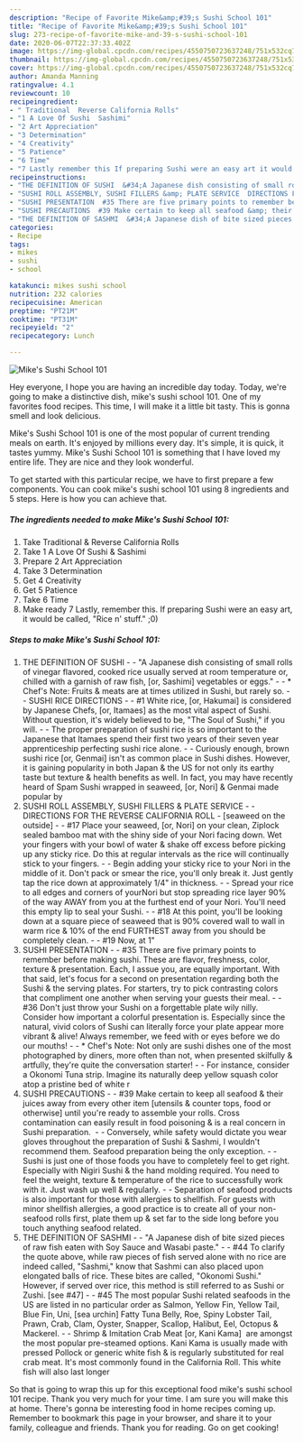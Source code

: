 ```yaml
---
description: "Recipe of Favorite Mike&amp;#39;s Sushi School 101"
title: "Recipe of Favorite Mike&amp;#39;s Sushi School 101"
slug: 273-recipe-of-favorite-mike-and-39-s-sushi-school-101
date: 2020-06-07T22:37:33.402Z
image: https://img-global.cpcdn.com/recipes/4550750723637248/751x532cq70/mikes-sushi-school-101-recipe-main-photo.jpg
thumbnail: https://img-global.cpcdn.com/recipes/4550750723637248/751x532cq70/mikes-sushi-school-101-recipe-main-photo.jpg
cover: https://img-global.cpcdn.com/recipes/4550750723637248/751x532cq70/mikes-sushi-school-101-recipe-main-photo.jpg
author: Amanda Manning
ratingvalue: 4.1
reviewcount: 10
recipeingredient:
- " Traditional  Reverse California Rolls"
- "1 A Love Of Sushi  Sashimi"
- "2 Art Appreciation"
- "3 Determination"
- "4 Creativity"
- "5 Patience"
- "6 Time"
- "7 Lastly remember this If preparing Sushi were an easy art it would be called Rice n stuff 0"
recipeinstructions:
- "THE DEFINITION OF SUSHI  &#34;A Japanese dish consisting of small rolls of vinegar flavored, cooked rice usually served at room temperature or, chilled with a garnish of raw fish, [or, Sashimi] vegetables or eggs.&#34;  * Chef&#39;s Note: Fruits &amp; meats are at times utilized in Sushi, but rarely so.  SUSHI RICE DIRECTIONS  #1 White rice, [or, Hakumai] is considered by Japanese Chefs, [or, Itamaes] as the most vital aspect of Sushi. Without question, it&#39;s widely believed to be, &#34;The Soul of Sushi,&#34; if you will.  The proper preparation of sushi rice is so important to the Japanese that Itamaes spend their first two years of their seven year apprenticeship perfecting sushi rice alone.  Curiously enough, brown sushi rice [or, Genmai] isn&#39;t as common place in Sushi dishes. However, it is gaining popularity in both Japan &amp; the US for not only its earthy taste but texture &amp; health benefits as well. In fact, you may have recently heard of Spam Sushi wrapped in seaweed, [or, Nori] &amp; Genmai made popular by"
- "SUSHI ROLL ASSEMBLY, SUSHI FILLERS &amp; PLATE SERVICE  DIRECTIONS FOR THE REVERSE CALIFORNIA ROLL  [seaweed on the outside]  #17 Place your seaweed, [or, Nori] on your clean, Ziplock sealed bamboo mat with the shiny side of your Nori facing down. Wet your fingers with your bowl of water &amp; shake off excess before picking up any sticky rice. Do this at regular intervals as the rice will continually stick to your fingers.  Begin adding your sticky rice to your Nori in the middle of it. Don&#39;t pack or smear the rice, you&#39;ll only break it. Just gently tap the rice down at approximately 1/4&#34; in thickness.  Spread your rice to all edges and corners of yourNori but stop spreading rice layer 90% of the way AWAY from you at the furthest end of your Nori. You&#39;ll need this empty lip to seal your Sushi.  #18 At this point, you&#39;ll be looking down at a square piece of seaweed that is 90% covered wall to wall in warm rice &amp; 10% of the end FURTHEST away from you should be completely clean.  #19 Now, at 1&#34;"
- "SUSHI PRESENTATION  #35 There are five primary points to remember before making sushi. These are flavor, freshness, color, texture &amp; presentation. Each, I assue you, are equally important. With that said, let&#39;s focus for a second on presentation regarding both the Sushi &amp; the serving plates. For starters, try to pick contrasting colors that compliment one another when serving your guests their meal.  #36 Don&#39;t just throw your Sushi on a forgettable plate wily nilly. Consider how important a colorful presentation is. Especially since the natural, vivid colors of Sushi can literally force your plate appear more vibrant &amp; alive! Always remember, we feed with or eyes before we do our mouths!  * Chef&#39;s Note: Not only are sushi dishes one of the most photographed by diners, more often than not, when presented skilfully &amp; artfully, they&#39;re quite the conversation starter!  For instance, consider a Okonomi Tuna strip. Imagine its naturally deep yellow squash color atop a pristine bed of white r"
- "SUSHI PRECAUTIONS  #39 Make certain to keep all seafood &amp; their juices away from every other item [utensils &amp; counter tops, food or otherwise] until you&#39;re ready to assemble your rolls. Cross contamination can easily result in food poisoning &amp; is a real concern in Sushi preparation.   Conversely, while safety would dictate you wear gloves throughout the preparation of Sushi &amp; Sashmi, I wouldn&#39;t recommend them. Seafood preparation being the only exception.  Sushi is just one of those foods you have to completely feel to get right. Especially with Nigiri Sushi &amp; the hand molding required. You need to feel the weight, texture &amp; temperature of the rice to successfully work with it. Just wash up well &amp; regularly.  Separation of seafood products is also important for those with allergies to shellfish. For guests with minor shellfish allergies, a good practice is to create all of your non-seafood rolls first, plate them up &amp; set far to the side long before you touch anything seafood related."
- "THE DEFINITION OF SASHMI  &#34;A Japanese dish of bite sized pieces of raw fish eaten with Soy Sauce and Wasabi paste.&#34;  #44 To clarify the quote above, while raw pieces of fish served alone with no rice are indeed called, &#34;Sashmi,&#34; know that Sashmi can also placed upon elongated balls of rice. These bites are called, &#34;Okonomi Sushi.&#34; However, if served over rice, this method is still referred to as Sushi or Zushi. [see #47]  #45 The most popular Sushi related seafoods in the US are listed in no particular order as Salmon, Yellow Fin, Yellow Tail, Blue Fin, Uni, [sea urchin] Fatty Tuna Belly, Roe, Spiny Lobster Tail, Prawn, Crab, Clam, Oyster, Snapper, Scallop, Halibut, Eel, Octopus &amp; Mackerel.  Shrimp &amp; Imitation Crab Meat [or, Kani Kama]  are amongst the most popular pre-steamed options. Kani Kama is usually made with pressed Pollock or generic white fish &amp; is regularly substituted for real crab meat. It&#39;s most commonly found in the California Roll. This white fish will also last longer"
categories:
- Recipe
tags:
- mikes
- sushi
- school

katakunci: mikes sushi school 
nutrition: 232 calories
recipecuisine: American
preptime: "PT21M"
cooktime: "PT31M"
recipeyield: "2"
recipecategory: Lunch

---
```



![Mike&#39;s Sushi School 101](https://img-global.cpcdn.com/recipes/4550750723637248/751x532cq70/mikes-sushi-school-101-recipe-main-photo.jpg)

Hey everyone, I hope you are having an incredible day today. Today, we're going to make a distinctive dish, mike&#39;s sushi school 101. One of my favorites food recipes. This time, I will make it a little bit tasty. This is gonna smell and look delicious.

Mike&#39;s Sushi School 101 is one of the most popular of current trending meals on earth. It's enjoyed by millions every day. It's simple, it is quick, it tastes yummy. Mike&#39;s Sushi School 101 is something that I have loved my entire life. They are nice and they look wonderful.




To get started with this particular recipe, we have to first prepare a few components. You can cook mike&#39;s sushi school 101 using 8 ingredients and 5 steps. Here is how you can achieve that.

<!--inarticleads1-->

##### The ingredients needed to make Mike&#39;s Sushi School 101:

1. Take  Traditional &amp; Reverse California Rolls
1. Take 1 A Love Of Sushi &amp; Sashimi
1. Prepare 2 Art Appreciation
1. Take 3 Determination
1. Get 4 Creativity
1. Get 5 Patience
1. Take 6 Time
1. Make ready 7 Lastly, remember this. If preparing Sushi were an easy art, it would be called, &#34;Rice n&#39; stuff.&#34; ;0)




<!--inarticleads2-->

##### Steps to make Mike&#39;s Sushi School 101:

1. THE DEFINITION OF SUSHI -  - &#34;A Japanese dish consisting of small rolls of vinegar flavored, cooked rice usually served at room temperature or, chilled with a garnish of raw fish, [or, Sashimi] vegetables or eggs.&#34; -  - * Chef&#39;s Note: Fruits &amp; meats are at times utilized in Sushi, but rarely so. -  - SUSHI RICE DIRECTIONS -  - #1 White rice, [or, Hakumai] is considered by Japanese Chefs, [or, Itamaes] as the most vital aspect of Sushi. Without question, it&#39;s widely believed to be, &#34;The Soul of Sushi,&#34; if you will. -  - The proper preparation of sushi rice is so important to the Japanese that Itamaes spend their first two years of their seven year apprenticeship perfecting sushi rice alone. -  - Curiously enough, brown sushi rice [or, Genmai] isn&#39;t as common place in Sushi dishes. However, it is gaining popularity in both Japan &amp; the US for not only its earthy taste but texture &amp; health benefits as well. In fact, you may have recently heard of Spam Sushi wrapped in seaweed, [or, Nori] &amp; Genmai made popular by
1. SUSHI ROLL ASSEMBLY, SUSHI FILLERS &amp; PLATE SERVICE -  - DIRECTIONS FOR THE REVERSE CALIFORNIA ROLL  - [seaweed on the outside] -  - #17 Place your seaweed, [or, Nori] on your clean, Ziplock sealed bamboo mat with the shiny side of your Nori facing down. Wet your fingers with your bowl of water &amp; shake off excess before picking up any sticky rice. Do this at regular intervals as the rice will continually stick to your fingers. -  - Begin adding your sticky rice to your Nori in the middle of it. Don&#39;t pack or smear the rice, you&#39;ll only break it. Just gently tap the rice down at approximately 1/4&#34; in thickness. -  - Spread your rice to all edges and corners of yourNori but stop spreading rice layer 90% of the way AWAY from you at the furthest end of your Nori. You&#39;ll need this empty lip to seal your Sushi. -  - #18 At this point, you&#39;ll be looking down at a square piece of seaweed that is 90% covered wall to wall in warm rice &amp; 10% of the end FURTHEST away from you should be completely clean. -  - #19 Now, at 1&#34;
1. SUSHI PRESENTATION -  - #35 There are five primary points to remember before making sushi. These are flavor, freshness, color, texture &amp; presentation. Each, I assue you, are equally important. With that said, let&#39;s focus for a second on presentation regarding both the Sushi &amp; the serving plates. For starters, try to pick contrasting colors that compliment one another when serving your guests their meal. -  - #36 Don&#39;t just throw your Sushi on a forgettable plate wily nilly. Consider how important a colorful presentation is. Especially since the natural, vivid colors of Sushi can literally force your plate appear more vibrant &amp; alive! Always remember, we feed with or eyes before we do our mouths! -  - * Chef&#39;s Note: Not only are sushi dishes one of the most photographed by diners, more often than not, when presented skilfully &amp; artfully, they&#39;re quite the conversation starter! -  - For instance, consider a Okonomi Tuna strip. Imagine its naturally deep yellow squash color atop a pristine bed of white r
1. SUSHI PRECAUTIONS -  - #39 Make certain to keep all seafood &amp; their juices away from every other item [utensils &amp; counter tops, food or otherwise] until you&#39;re ready to assemble your rolls. Cross contamination can easily result in food poisoning &amp; is a real concern in Sushi preparation.  -  - Conversely, while safety would dictate you wear gloves throughout the preparation of Sushi &amp; Sashmi, I wouldn&#39;t recommend them. Seafood preparation being the only exception. -  - Sushi is just one of those foods you have to completely feel to get right. Especially with Nigiri Sushi &amp; the hand molding required. You need to feel the weight, texture &amp; temperature of the rice to successfully work with it. Just wash up well &amp; regularly. -  - Separation of seafood products is also important for those with allergies to shellfish. For guests with minor shellfish allergies, a good practice is to create all of your non-seafood rolls first, plate them up &amp; set far to the side long before you touch anything seafood related.
1. THE DEFINITION OF SASHMI -  - &#34;A Japanese dish of bite sized pieces of raw fish eaten with Soy Sauce and Wasabi paste.&#34; -  - #44 To clarify the quote above, while raw pieces of fish served alone with no rice are indeed called, &#34;Sashmi,&#34; know that Sashmi can also placed upon elongated balls of rice. These bites are called, &#34;Okonomi Sushi.&#34; However, if served over rice, this method is still referred to as Sushi or Zushi. [see #47] -  - #45 The most popular Sushi related seafoods in the US are listed in no particular order as Salmon, Yellow Fin, Yellow Tail, Blue Fin, Uni, [sea urchin] Fatty Tuna Belly, Roe, Spiny Lobster Tail, Prawn, Crab, Clam, Oyster, Snapper, Scallop, Halibut, Eel, Octopus &amp; Mackerel. -  - Shrimp &amp; Imitation Crab Meat [or, Kani Kama]  are amongst the most popular pre-steamed options. Kani Kama is usually made with pressed Pollock or generic white fish &amp; is regularly substituted for real crab meat. It&#39;s most commonly found in the California Roll. This white fish will also last longer




So that is going to wrap this up for this exceptional food mike&#39;s sushi school 101 recipe. Thank you very much for your time. I am sure you will make this at home. There's gonna be interesting food in home recipes coming up. Remember to bookmark this page in your browser, and share it to your family, colleague and friends. Thank you for reading. Go on get cooking!
